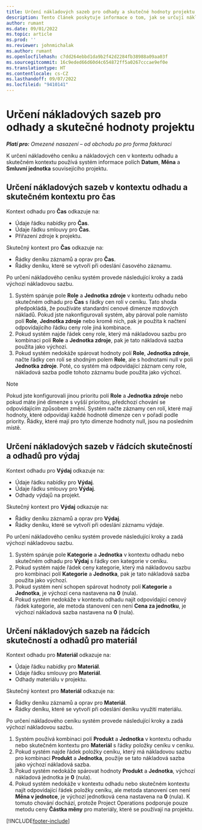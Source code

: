 ```yaml
---
title: Určení nákladových sazeb pro odhady a skutečné hodnoty projektu
description: Tento článek poskytuje informace o tom, jak se určují nákladové sazby na odhady a skutečné hodnoty projektu.
author: rumant
ms.date: 09/01/2022
ms.topic: article
ms.prod: ''
ms.reviewer: johnmichalak
ms.author: rumant
ms.openlocfilehash: c7dd264ebbd1da9b2f42d2284fb38988a09aa03f
ms.sourcegitcommit: 16c9eded66d60d4c654872ff5a0267cccae9ef0e
ms.translationtype: HT
ms.contentlocale: cs-CZ
ms.lasthandoff: 09/07/2022
ms.locfileid: "9410141"
---
```

# <a name="determine-cost-rates-for-project-estimates-and-actuals"></a>Určení nákladových sazeb pro odhady a skutečné hodnoty projektu

_**Platí pro:** Omezené nasazení – od obchodu po pro forma fakturaci_

K určení nákladového ceníku a nákladových cen v kontextu odhadu a skutečném kontextu používá systém informace polích **Datum**, **Měna** a **Smluvní jednotka** souvisejícího projektu.

## <a name="determining-cost-rates-in-estimate-and-actual-contexts-for-time"></a>Určení nákladových sazeb v kontextu odhadu a skutečném kontextu pro čas

Kontext odhadu pro **Čas** odkazuje na:

- Údaje řádku nabídky pro **Čas**.
- Údaje řádku smlouvy pro **Čas**.
- Přiřazení zdroje k projektu.

Skutečný kontext pro **Čas** odkazuje na:

- Řádky deníku záznamů a oprav pro **Čas**.
- Řádky deníku, které se vytvoří při odeslání časového záznamu.

Po určení nákladového ceníku systém provede následující kroky a zadá výchozí nákladovou sazbu.

1. Systém spáruje pole **Role** a **Jednotka zdroje** v kontextu odhadu nebo skutečném odhadu pro **Čas** s řádky cen rolí v ceníku. Tato shoda předpokládá, že používáte standardní cenové dimenze mzdových nákladů. Pokud jste nakonfigurovali systém, aby pároval pole namísto polí **Role**, **Jednotka zdroje** nebo kromě nich, pak je použita k načtení odpovídajícího řádku ceny role jiná kombinace.
1. Pokud systém najde řádek ceny role, který má nákladovou sazbu pro kombinaci polí **Role** a **Jednotka zdroje**, pak je tato nákladová sazba použita jako výchozí.
1. Pokud systém nedokáže spárovat hodnoty polí **Role**, **Jednotka zdroje**, načte řádky cen rolí se shodným polem **Role**, ale s hodnotami null v poli **Jednotka zdroje**. Poté, co systém má odpovídající záznam ceny role, nákladová sazba podle tohoto záznamu bude použita jako výchozí.

> [!NOTE]
> Pokud jste konfigurovali jinou prioritu polí **Role** a **Jednotka zdroje** nebo pokud máte jiné dimenze s vyšší prioritou, předchozí chování se odpovídajícím způsobem změní. Systém načte záznamy cen rolí, které mají hodnoty, které odpovídají každé hodnotě dimenze cen v pořadí podle priority. Řádky, které mají pro tyto dimenze hodnoty null, jsou na posledním místě.

## <a name="determining-cost-rates-on-actual-and-estimate-lines-for-expense"></a>Určení nákladových sazeb v řádcích skutečností a odhadů pro výdaj

Kontext odhadu pro **Výdaj** odkazuje na:

- Údaje řádku nabídky pro **Výdaj**.
- Údaje řádku smlouvy pro **Výdaj**.
- Odhady výdajů na projekt.

Skutečný kontext pro **Výdaj** odkazuje na:

- Řádky deníku záznamů a oprav pro **Výdaj**.
- Řádky deníku, které se vytvoří při odeslání záznamu výdaje.

Po určení nákladového ceníku systém provede následující kroky a zadá výchozí nákladovou sazbu.

1. Systém spáruje pole **Kategorie** a **Jednotka** v kontextu odhadu nebo skutečném odhadu pro **Výdaj** s řádky cen kategorie v ceníku.
1. Pokud systém najde řádek ceny kategorie, který má nákladovou sazbu pro kombinaci polí **Kategorie** a **Jednotka**, pak je tato nákladová sazba použita jako výchozí.
1. Pokud systém není schopen spárovat hodnoty polí **Kategorie** a **Jednotka**, je výchozí cena nastavena na **0** (nula).
1. Pokud systém nedokáže v kontextu odhadu najít odpovídající cenový řádek kategorie, ale metoda stanovení cen není **Cena za jednotku**, je výchozí nákladová sazba nastavena na **0** (nula).

## <a name="determining-cost-rates-on-actual-and-estimate-lines-for-material"></a>Určení nákladových sazeb na řádcích skutečností a odhadů pro materiál

Kontext odhadu pro **Materiál** odkazuje na:

- Údaje řádku nabídky pro **Materiál**.
- Údaje řádku smlouvy pro **Materiál**.
- Odhady materiálu v projektu.

Skutečný kontext pro **Materiál** odkazuje na:

- Řádky deníku záznamů a oprav pro **Materiál**.
- Řádky deníku, které se vytvoří při odeslání deníku využití materiálu.

Po určení nákladového ceníku systém provede následující kroky a zadá výchozí nákladovou sazbu.

1. Systém používá kombinaci polí **Produkt** a **Jednotka** v kontextu odhadu nebo skutečném kontextu pro **Materiál** s řádky položky ceníku v ceníku.
1. Pokud systém najde řádek položky ceníku, který má nákladovou sazbu pro kombinaci **Produkt** a **Jednotka**, použije se tato nákladová sazba jako výchozí nákladová sazba.
1. Pokud systém nedokáže spárovat hodnoty **Produkt** a **Jednotka**, výchozí nákladová jednotka je **0** (nula).
1. Pokud systém nedokáže v kontextu odhadu nebo skutečném kontextu najít odpovídající řádek položky ceníku, ale metoda stanovení cen není **Měna v jednotce**, je výchozí jednotková cena nastavena na **0** (nula). K tomuto chování dochází, protože Project Operations podporuje pouze metodu ceny **Částka měny** pro materiály, které se používají na projektu.

[!INCLUDE[footer-include](../../includes/footer-banner.md)]
